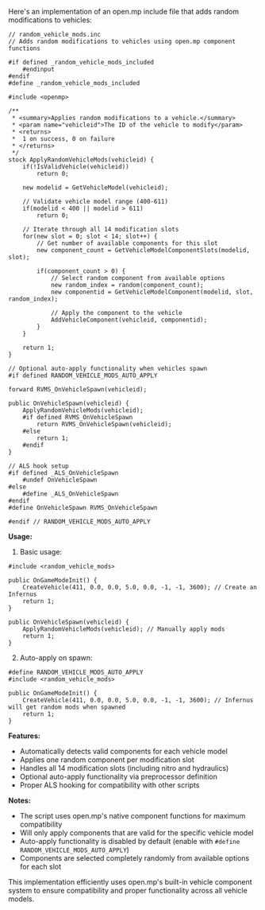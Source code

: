 Here's an implementation of an open.mp include file that adds random modifications to vehicles:

```pawn
// random_vehicle_mods.inc
// Adds random modifications to vehicles using open.mp component functions

#if defined _random_vehicle_mods_included
    #endinput
#endif
#define _random_vehicle_mods_included

#include <openmp>

/**
 * <summary>Applies random modifications to a vehicle.</summary>
 * <param name="vehicleid">The ID of the vehicle to modify</param>
 * <returns>
 *  1 on success, 0 on failure
 * </returns>
 */
stock ApplyRandomVehicleMods(vehicleid) {
    if(!IsValidVehicle(vehicleid))
        return 0;

    new modelid = GetVehicleModel(vehicleid);
    
    // Validate vehicle model range (400-611)
    if(modelid < 400 || modelid > 611)
        return 0;

    // Iterate through all 14 modification slots
    for(new slot = 0; slot < 14; slot++) {
        // Get number of available components for this slot
        new component_count = GetVehicleModelComponentSlots(modelid, slot);
        
        if(component_count > 0) {
            // Select random component from available options
            new random_index = random(component_count);
            new componentid = GetVehicleModelComponent(modelid, slot, random_index);
            
            // Apply the component to the vehicle
            AddVehicleComponent(vehicleid, componentid);
        }
    }
    
    return 1;
}

// Optional auto-apply functionality when vehicles spawn
#if defined RANDOM_VEHICLE_MODS_AUTO_APPLY

forward RVMS_OnVehicleSpawn(vehicleid);

public OnVehicleSpawn(vehicleid) {
    ApplyRandomVehicleMods(vehicleid);
    #if defined RVMS_OnVehicleSpawn
        return RVMS_OnVehicleSpawn(vehicleid);
    #else
        return 1;
    #endif
}

// ALS hook setup
#if defined _ALS_OnVehicleSpawn
    #undef OnVehicleSpawn
#else
    #define _ALS_OnVehicleSpawn
#endif
#define OnVehicleSpawn RVMS_OnVehicleSpawn

#endif // RANDOM_VEHICLE_MODS_AUTO_APPLY
```

**Usage:**

1. Basic usage:
```pawn
#include <random_vehicle_mods>

public OnGameModeInit() {
    CreateVehicle(411, 0.0, 0.0, 5.0, 0.0, -1, -1, 3600); // Create an Infernus
    return 1;
}

public OnVehicleSpawn(vehicleid) {
    ApplyRandomVehicleMods(vehicleid); // Manually apply mods
    return 1;
}
```

2. Auto-apply on spawn:
```pawn
#define RANDOM_VEHICLE_MODS_AUTO_APPLY
#include <random_vehicle_mods>

public OnGameModeInit() {
    CreateVehicle(411, 0.0, 0.0, 5.0, 0.0, -1, -1, 3600); // Infernus will get random mods when spawned
    return 1;
}
```

**Features:**
- Automatically detects valid components for each vehicle model
- Applies one random component per modification slot
- Handles all 14 modification slots (including nitro and hydraulics)
- Optional auto-apply functionality via preprocessor definition
- Proper ALS hooking for compatibility with other scripts

**Notes:**
- The script uses open.mp's native component functions for maximum compatibility
- Will only apply components that are valid for the specific vehicle model
- Auto-apply functionality is disabled by default (enable with `#define RANDOM_VEHICLE_MODS_AUTO_APPLY`)
- Components are selected completely randomly from available options for each slot

This implementation efficiently uses open.mp's built-in vehicle component system to ensure compatibility and proper functionality across all vehicle models.